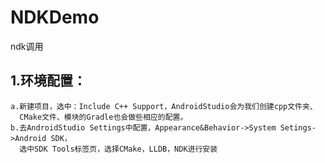 # NDKDemo
ndk调用

## 1.环境配置：
    a.新建项目，选中：Include C++ Support，AndroidStudio会为我们创建cpp文件夹、
      CMake文件、模块的Gradle也会做些相应的配置。
    b.去AndroidStudio Settings中配置，Appearance&Behavior->System Setings->Android SDK，
      选中SDK Tools标签页，选择CMake，LLDB，NDK进行安装


